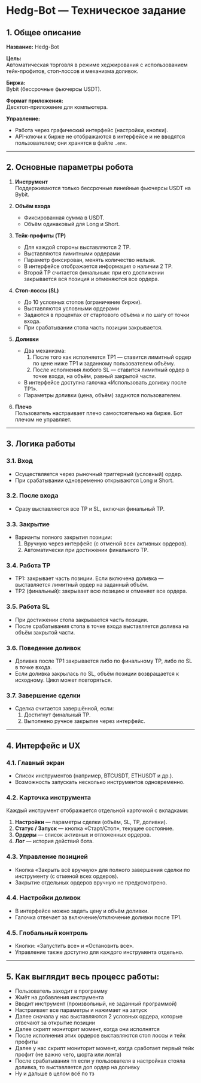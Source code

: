 # Hedg-Bot — Техническое задание  

## 1. Общее описание  

**Название:** Hedg-Bot  

**Цель:**  
Автоматическая торговля в режиме хеджирования с использованием тейк-профитов, стоп-лоссов и механизма доливок.  

**Биржа:**  
Bybit (бессрочные фьючерсы USDT).  

**Формат приложения:**  
Десктоп-приложение для компьютера.  

**Управление:**  
- Работа через графический интерфейс (настройки, кнопки).  
- API-ключи к бирже не отображаются в интерфейсе и не вводятся пользователем; они хранятся в файле `.env`.  

---

## 2. Основные параметры робота  

1. **Инструмент**  
   Поддерживаются только бессрочные линейные фьючерсы USDT на Bybit.  

2. **Объём входа**  
   - Фиксированная сумма в USDT.  
   - Объём одинаковый для Long и Short.  

3. **Тейк-профиты (TP)**  
   - Для каждой стороны выставляются 2 TP.
   - Выставляются лимитными ордерами
   - Параметр фиксирован, менять количество нельзя.  
   - В интерфейсе отображается информация о наличии 2 TP.  
   - Второй TP считается финальным: при его достижении закрывается вся позиция и отменяются все ордера.  

4. **Стоп-лоссы (SL)**  
   - До 10 условных стопов (ограничение биржи).
   - Выставляются условными ордерами
   - Задаются в процентах от стартового объёма и по шагу от точки входа.  
   - При срабатывании стопа часть позиции закрывается.  

5. **Доливки**  
   - Два механизма:  
     1) После того как исполняется TP1 — ставится лимитный ордер по цене ниже TP1 и заданному пользователем объёму.  
     2) После исполнения любого SL — ставится лимитный ордер в точке входа, на объём, равный закрытой части.  
   - В интерфейсе доступна галочка «Использовать доливку после TP1».  
   - Параметры доливки (цена, объём) задаются пользователем.  

6. **Плечо**  
   Пользователь настраивает плечо самостоятельно на бирже. Бот плечом не управляет.  

---

## 3. Логика работы  

### 3.1. Вход  
- Осуществляется через рыночный триггерный (условный) ордер.  
- При срабатывании одновременно открываются Long и Short.  

### 3.2. После входа  
- Сразу выставляются все TP и SL, включая финальный TP.  

### 3.3. Закрытие  
- Варианты полного закрытия позиции:  
  1. Вручную через интерфейс (с отменой всех активных ордеров).  
  2. Автоматически при достижении финального TP.  

### 3.4. Работа TP  
- TP1: закрывает часть позиции. Если включена доливка — выставляется лимитный ордер на заданный объём.  
- TP2 (финальный): закрывает всю позицию и отменяет все ордера.  

### 3.5. Работа SL  
- При достижении стопа закрывается часть позиции.  
- После срабатывания стопа в точке входа выставляется доливка на объём закрытой части.  

### 3.6. Поведение доливок  
- Доливка после TP1 закрывается либо по финальному TP, либо по SL в точке входа.  
- Если доливка закрылась по SL, объём позиции возвращается к исходному. Цикл может повторяться.  

### 3.7. Завершение сделки  
- Сделка считается завершённой, если:  
  1. Достигнут финальный TP.  
  2. Выполнено ручное закрытие через интерфейс.  

---

## 4. Интерфейс и UX  

### 4.1. Главный экран  
- Список инструментов (например, BTCUSDT, ETHUSDT и др.).  
- Возможность запускать несколько инструментов одновременно.  

### 4.2. Карточка инструмента  
Каждый инструмент отображается отдельной карточкой с вкладками:  
1. **Настройки** — параметры сделки (объём, SL, TP, доливки).  
2. **Статус / Запуск** — кнопка «Старт/Стоп», текущее состояние.  
3. **Ордеры** — список активных и отложенных ордеров.  
4. **Лог** — история действий бота.  

### 4.3. Управление позицией  
- Кнопка «Закрыть всё вручную» для полного завершения сделки по инструменту (с отменой всех ордеров).  
- Закрытие отдельных ордеров вручную не предусмотрено.  

### 4.4. Настройки доливок  
- В интерфейсе можно задать цену и объём доливки.  
- Галочка отвечает за включение/отключение доливки после TP1.

### 4.5. Глобальный контроль  
- Кнопки: «Запустить все» и «Остановить все».  
- Управление также доступно для каждого инструмента отдельно.  

---

## 5. Как выглядит весь процесс работы:
- Пользователь заходит в программу
- Жмёт на добавления инструмента
- Вводит инструмент (произвольный, не заданный программой)
- Настраивает все параметры и нажимает на запуск
- Далее сначала у нас выставляются 2 условных ордера, которые отвечают за открытие позиции
- Далее скрипт мониторит момент, когда они исполнятся
- После исполнения этих ордеров выставляются стоп лоссы и тейк профиты
- Далее у нас скрипт мониторит момент, когда сработает первый тейк профит (не важно чего, шорта или лонга)
- После срабатывания тп если у пользователя в настройках стояла доливка, то выставляется доп ордер на доливку
- Ну и дальше в целом всё по тз
